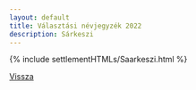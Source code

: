 ```yaml
---
layout: default
title: Választási névjegyzék 2022
description: Sárkeszi
---
```


{% include settlementHTMLs/Saarkeszi.html %}

[Vissza](../)